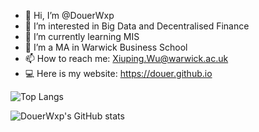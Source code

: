 - 👋 Hi, I’m @DouerWxp
- 👀 I’m interested in Big Data and Decentralised Finance
- 🌱 I’m currently learning MIS
- 🔭 I’m a MA in Warwick Business School
- 📫 How to reach me: Xiuping.Wu@warwick.ac.uk
- 💻 Here is my website: https://douer.github.io


![Top Langs](https://github-readme-stats.vercel.app/api/top-langs/?username=DouerWxp&layout=compact&show_icons=true&theme=radical)

![DouerWxp's GitHub stats](https://github-readme-stats.vercel.app/api?username=DouerWxp&show_icons=true&theme=radical)

<!---
DouerWxp/DouerWxp is a ✨ special ✨ repository because its `README.md` (this file) appears on your GitHub profile.
You can click the Preview link to take a look at your changes.
--->
